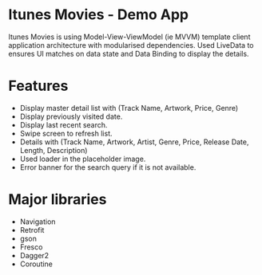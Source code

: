 # Itunes Movies - Demo App

Itunes Movies is using Model-View-ViewModel (ie MVVM) template client application architecture with modularised dependencies. Used LiveData to ensures UI matches on data state and Data Binding to display the details.

# Features
 * Display master detail list with (Track Name, Artwork, Price, Genre)
 * Display previously visited date.
 * Display last recent search.
 * Swipe screen to refresh list.
 * Details with  (Track Name, Artwork, Artist, Genre, Price, Release Date, Length, Description)
 * Used loader in the placeholder image.
 * Error banner for the search query if it is not available.


# Major libraries
 * Navigation
 * Retrofit
 * gson
 * Fresco
 * Dagger2
 * Coroutine
 
 
 


